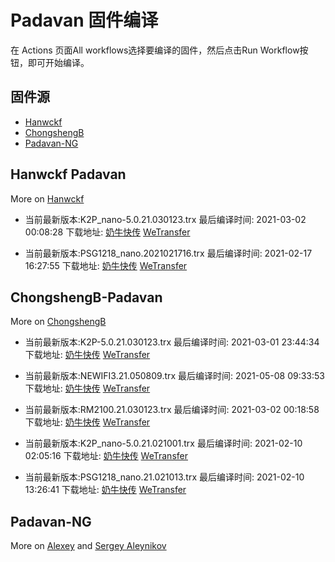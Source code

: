 # Padavan 固件编译
在 Actions 页面All workflows选择要编译的固件，然后点击Run Workflow按钮，即可开始编译。
## 固件源

- [Hanwckf](#Hanwckf-Padavan)
- [ChongshengB](#ChongshengB-Padavan)
- [Padavan-NG](#Padavan-NG)

## Hanwckf Padavan
More on [Hanwckf](https://github.com/hanwckf/rt-n56u/)

* 当前最新版本:K2P_nano-5.0.21.030123.trx  最后编译时间: 2021-03-02 00:08:28  下载地址: [奶牛快传](https://cowtransfer.com/s/3e133cc3a6dc41)  [WeTransfer](https://we.tl/t-cQZdNRNJwA)

* 当前最新版本:PSG1218_nano.2021021716.trx  最后编译时间: 2021-02-17 16:27:55  下载地址: [奶牛快传](https://cowtransfer.com/s/0ea2592cc4214a)  [WeTransfer](https://we.tl/t-tsag85Vpt7)


















## ChongshengB-Padavan
More on [ChongshengB](https://github.com/chongshengB/rt-n56u)



* 当前最新版本:K2P-5.0.21.030123.trx  最后编译时间: 2021-03-01 23:44:34  下载地址: [奶牛快传](https://cowtransfer.com/s/1a1b12294ba049)  [WeTransfer](https://we.tl/t-MIGCV5npmy)

* 当前最新版本:NEWIFI3.21.050809.trx  最后编译时间: 2021-05-08 09:33:53  下载地址: [奶牛快传](https://cowtransfer.com/s/b3d742d425c746)  [WeTransfer](https://we.tl/t-WEzasryEBJ)

* 当前最新版本:RM2100.21.030123.trx  最后编译时间: 2021-03-02 00:18:58  下载地址: [奶牛快传](https://cowtransfer.com/s/0484823fefb44c)  [WeTransfer](https://we.tl/t-0XT1Q4DAic)

* 当前最新版本:K2P_nano-5.0.21.021001.trx  最后编译时间: 2021-02-10 02:05:16  下载地址: [奶牛快传](https://cowtransfer.com/s/e9d11b47439048)  [WeTransfer](https://we.tl/t-LVAcqgYTaI)

* 当前最新版本:PSG1218_nano.21.021013.trx  最后编译时间: 2021-02-10 13:26:41  下载地址: [奶牛快传](https://cowtransfer.com/s/dce96ef77ffd4e)  [WeTransfer](https://we.tl/t-QAX47R0afI)













## Padavan-NG
More on [Alexey](https://gitlab.com/dm38/padavan-ng) and [Sergey Aleynikov](https://github.com/dur-randir/padavan-ng)
